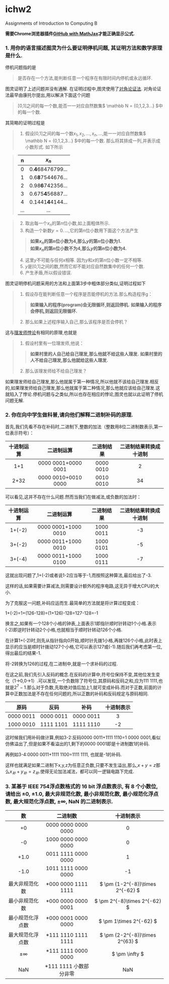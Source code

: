 # ichw2
Assignments of Introduction to Computing B

**需要Chrome浏览器插件[GitHub with MathJax](https://chrome.google.com/webstore/detail/github-with-mathjax/ioemnmodlmafdkllaclgeombjnmnbima)才能正确显示公式.**


### 1. 用你的语言描述图灵为什么要证明停机问题, 其证明方法和数学原理是什么.
停机问题指的是
>是否存在一个方法,能判断任意一个程序在有限时间内停机或永远循环.

图灵证明了上述问题并没有通解. 在证明过程中,图灵使用了[对角论证法](https://zh.wikipedia.org/wiki/對角論證法). 对角论证法最早由康托尔提出,用以解决下面这个问题
>\[0,1\]之间的每一个数,能否一一对应自然数集$ \mathbb N = {0,1,2,3...} $中的每一个数.

其简略的证明过程是
>1. 假设\[0,1\]之间的每一个数${x_1, x_2, ...,x_n,...}$,能一一对应自然数集$ \mathbb N = {0,1,2,3...} $中的每一个数.  那么将其排成一列,并表示成小数形式. 如下所示

>|n|$x_n$|
>|:-:|:-:|
>|0|0.**4**68476799...|
>|1|0.6**8**7544676...|
>|2|0.98**6**742356...|
>|3|0.675**4**56887...|
>|4|0.1441**4**4144...|
>|...|...|

>2. 取出每一个$x_n$的第n位小数,如上面粗体所示.
>3. 构造一个新数$y=0.\, ...$,它的第n位小数用下面这个方法产生
 >> **如果$x_n$的第n位小数为4,那么$y$的第n位小数为1.**  
 >> **如果$x_n$的第n位小数不为4,那么$y$的第n位小数为4.**
>4. 这里$y$不可能与任何$x$相等. 因为$y$和$x$的第n位小数一定不相等.
>5. $y$是\[0,1\]之间的数,然而它却不能对应自然数集中的任何一个数.
>6. 产生矛盾,所以假设错误.

图灵证明停机问题采用的方法和上面第3步中粗体部分类似,证明过程如下

>1. 假设存在能判断任意一个程序是否能停机的方法.那么构造程序g：
 >> **如果输入的程序(program)会无限循环,则返回停机.**
 >> **如果输入的程序会停机,则返回无限循环.**
>2. 那么如果上述程序输入自己,那么该程序是否会停机？

这与[理发师悖论](https://zh.wikipedia.org/wiki/理发师悖论)有相同的原理,也就是
>1. 假设村里有一位理发师,他说：
 >> **如果村里的人自己给自己理发,那么他就不给这些人理发.**
 >> **如果村里的人不给自己理发,那么他就给这些人理发.**
>2. 那么该理发师给不给自己理发？

如果理发师给自己理发,那么他就属于第一种情况,所以他就不该给自己理发.相反的,如果理发师给自己理发,那么他就属于第二种情况,那么他就应该给自己理发.这就陷入了悖论.停机问题与之类似,所以也存在相应的悖论,图灵也就以此证明了停机问题无解.

### 2. 你在向中学生做科普,请向他们解释二进制补码的原理.
首先,我们先看不存在补码时,二进制下,整数的加法（整数用8位二进制数表示,第一位表示符号）：

|十进制运算|二进制运算|二进制结果|二进制结果转换成十进制|
|:-:|:-:|:-:|:-:|
|1+1|0000 0001+0000 0001|0000 0010|2|
|2+32|0000 0010+0010 0000|0010 0010|34|

可以看见,这并不存在什么问题.然而当我们在做减法,或负数的加法时：

|十进制运算|二进制运算|二进制结果|二进制结果转换成十进制|
|:-:|:-:|:-:|:-:|
|1+(-2)|0000 0001+1000 0010|1000 0011|-3|
|3+(-2)|0000 0011+1000 0010|1000 0101|-5|
|3+(-4)|0000 0011+1000 0100|1000 0111|-7|

这就出现问题了,1+(-2)或者说1-2应当等于-1,而按照这种算法,最后给出了-3.

这样的话,如果需要计算减法,则需要设计额外的程序电路,这无异于增大CPU的大小.

为了克服这一问题,补码应运而生.最简单的方法就是将计算过程变成：

1+(-2)=1+(126-128)=(1+126)-128=127-128=-1

换言之,如果有一个128个小格的钟表,上面表示1即指针顺时针转动1个小格.表示(-2)即逆时针转动2个小格,也就相当于顺时针转动126个小格.

在计算1+(-2)时,则先从指针指向0开始,顺时针先拨1小格,再拨126个小格,此时表上显示的应当是顺时针拨动127个小格,它可以表示127或(-1).随后我们再考虑第一位,得出最后的结果-1.

将-2转换为126的过程,在二进制中,就是一个求补码的过程.


在这之前,我们先引入反码的概念.在反码的计算中,符号位保持不变,其他位发生变化（1→0,0→1）.可以发现,一个负数除了符号位,其原码和反码之和,应为111 1111,也就是$2^7-1$.那么对于负数,先取绝对值后加上1,就可变成补码.而对于正数,前面的计算中正数加法是不存在任何问题的,所以正数的补码和反码规定与原码相同.

|原码|反码|补码|十进制表示|
|:-:|:-:|:-:|:-:|
|0000 0011|0000 0011|0000 0011|3|
|1000 0010|1111 1101|1111 1110|-2|

这时候我们用补码做计算,例如3-2:反码0000 0011+1111 1110=1 0000 0001,看似仿佛溢出了,但是如果不看溢出的1,剩下的0000 0001即是十进制数1的补码.

再例如3-4:0000 0011+1111 1100=1111 1111, 也就是-1的补码.

这样也就满足如果二进制下x,y,z为任意正负数,只要不发生溢出,那么,$x+y=z$那么$x_{补}+y_{补}=z_{补}$.使得无论加法减法，都可以同一逻辑电路下完成.

### 3. 某基于 IEEE 754浮点数格式的 16 bit 浮点数表示, 有 8 个小数位, 请给出 ±0, ±1.0, 最大非规范化数, 最小非规范化数, 最小规范化浮点数, 最大规范化浮点数, ±∞, NaN 的二进制表示.

|数|二进制数|十进制表示|
|:------------:|:---------------------:|:--------------:|
|+0|0000 0000 0000 0000|0|
|-0|1000 0000 0000 0000|0|
|+1.0|0011 1111 0000 0000|1|
|-1.0|1011 1111 0000 0000|-1|
|最大非规范化数|\*000 0000 1111 1111|$ \pm (1-2^{-8})\times 2^{-62} $|
|最小非规范化数|\*000 0000 0000 0001|$ \pm 2^{-8}\times 2^{-62} $|
|最小规范化浮点数|\*000 0001 0000 0000|$ \pm 1\times 2^{-62} $|
|最大规范化浮点数|\*111 1110 1111 1111|$ \pm (2-2^{-8})\times 2^{63} $|
|±∞|\*111 1111 0000 0000|$ \pm \infty $|
|NaN|\*111 1111 小数部分非零|NaN|
